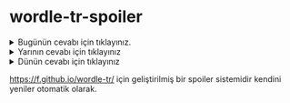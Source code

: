 # wordle-tr-spoiler

<details>
  <summary>Bugünün cevabı için tıklayınız.</summary>
  <br>
    <b> sizce </b>
</details>

<details>
  <summary>Yarının cevabı için tıklayınız</summary>
  <br>
   <b> iyice </b>
</details>

<details>
  <summary>Dünün cevabı için tıklayınız </summary>
  <br>
  <b> ihram </b>
</details>

https://f.github.io/wordle-tr/ için geliştirilmiş bir spoiler sistemidir kendini yeniler otomatik olarak.

